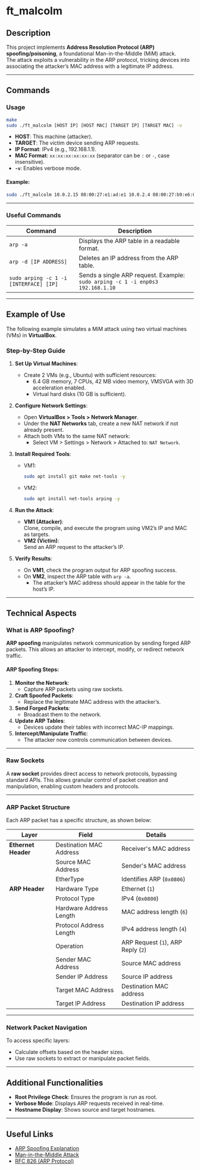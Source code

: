 # ft_malcolm

## Description

This project implements **Address Resolution Protocol (ARP) spoofing/poisoning**, a foundational Man-in-the-Middle (MiM) attack.  
The attack exploits a vulnerability in the ARP protocol, tricking devices into associating the attacker’s MAC address with a legitimate IP address.  

---

## Commands

### Usage
```bash
make
sudo ./ft_malcolm [HOST IP] [HOST MAC] [TARGET IP] [TARGET MAC] -v
```

- **HOST**: This machine (attacker).  
- **TARGET**: The victim device sending ARP requests.  
- **IP Format**: IPv4 (e.g., 192.168.1.1).  
- **MAC Format**: `xx:xx:xx:xx:xx:xx` (separator can be `:` or `-`, case insensitive).  
- **`-v`**: Enables verbose mode.  

#### Example:
```bash
sudo ./ft_malcolm 10.0.2.15 08:00:27:e1:ad:e1 10.0.2.4 08:00:27:b9:e6:05 -v
```

---

### Useful Commands
| Command                           | Description                                                                                  |
|-----------------------------------|----------------------------------------------------------------------------------------------|
| `arp -a`                          | Displays the ARP table in a readable format.                                                 |
| `arp -d [IP ADDRESS]`             | Deletes an IP address from the ARP table.                                                   |
| `sudo arping -c 1 -i [INTERFACE] [IP]` | Sends a single ARP request. Example: `sudo arping -c 1 -i enp0s3 192.168.1.10`              |

---

## Example of Use

The following example simulates a MiM attack using two virtual machines (VMs) in **VirtualBox**.

### Step-by-Step Guide

1. **Set Up Virtual Machines**:
   - Create 2 VMs (e.g., Ubuntu) with sufficient resources:  
     - 6.4 GB memory, 7 CPUs, 42 MB video memory, VMSVGA with 3D acceleration enabled.  
     - Virtual hard disks (10 GB is sufficient).

2. **Configure Network Settings**:
   - Open **VirtualBox > Tools > Network Manager**.  
   - Under the **NAT Networks** tab, create a new NAT network if not already present.  
   - Attach both VMs to the same NAT network:  
     - Select VM > Settings > Network > Attached to: `NAT Network`.

3. **Install Required Tools**:
   - VM1:  
     ```bash
     sudo apt install git make net-tools -y
     ```
   - VM2:  
     ```bash
     sudo apt install net-tools arping -y
     ```

4. **Run the Attack**:
   - **VM1 (Attacker)**:  
     Clone, compile, and execute the program using VM2’s IP and MAC as targets.  
   - **VM2 (Victim)**:  
     Send an ARP request to the attacker’s IP.

5. **Verify Results**:
   - On **VM1**, check the program output for ARP spoofing success.  
   - On **VM2**, inspect the ARP table with `arp -a`.  
     - The attacker’s MAC address should appear in the table for the host’s IP.  

---

## Technical Aspects

### **What is ARP Spoofing?**

**ARP spoofing** manipulates network communication by sending forged ARP packets. This allows an attacker to intercept, modify, or redirect network traffic.  

#### ARP Spoofing Steps:
1. **Monitor the Network**:  
   - Capture ARP packets using raw sockets.
2. **Craft Spoofed Packets**:  
   - Replace the legitimate MAC address with the attacker’s.
3. **Send Forged Packets**:  
   - Broadcast them to the network.
4. **Update ARP Tables**:  
   - Devices update their tables with incorrect MAC-IP mappings.
5. **Intercept/Manipulate Traffic**:  
   - The attacker now controls communication between devices.  

---

### **Raw Sockets**

A **raw socket** provides direct access to network protocols, bypassing standard APIs. This allows granular control of packet creation and manipulation, enabling custom headers and protocols.

---

### **ARP Packet Structure**

Each ARP packet has a specific structure, as shown below:

| **Layer**          | **Field**                    | **Details**                          |
|---------------------|------------------------------|--------------------------------------|
| **Ethernet Header** | Destination MAC Address      | Receiver's MAC address              |
|                     | Source MAC Address          | Sender's MAC address                |
|                     | EtherType                   | Identifies ARP (`0x0806`)           |
| **ARP Header**      | Hardware Type               | Ethernet (`1`)                      |
|                     | Protocol Type               | IPv4 (`0x0800`)                     |
|                     | Hardware Address Length     | MAC address length (`6`)            |
|                     | Protocol Address Length     | IPv4 address length (`4`)           |
|                     | Operation                   | ARP Request (`1`), ARP Reply (`2`)  |
|                     | Sender MAC Address          | Source MAC address                  |
|                     | Sender IP Address           | Source IP address                   |
|                     | Target MAC Address          | Destination MAC address             |
|                     | Target IP Address           | Destination IP address              |

---

### **Network Packet Navigation**

To access specific layers:
- Calculate offsets based on the header sizes.  
- Use raw sockets to extract or manipulate packet fields.  

---

## Additional Functionalities

- **Root Privilege Check**: Ensures the program is run as root.  
- **Verbose Mode**: Displays ARP requests received in real-time.  
- **Hostname Display**: Shows source and target hostnames.  

---

## Useful Links

- [ARP Spoofing Explanation](https://www.youtube.com/watch?v=YJGGYKAV4pA)  
- [Man-in-the-Middle Attack](https://www.youtube.com/watch?v=EC1slXCT3bg)  
- [RFC 826 (ARP Protocol)](https://www.rfc-editor.org/rfc/rfc826)
